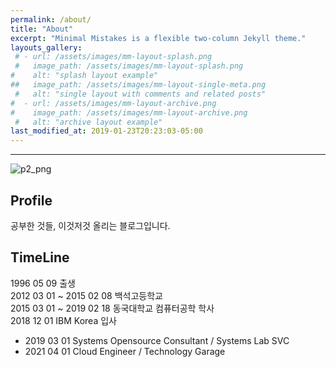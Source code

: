 ```yaml
---
permalink: /about/
title: "About"
excerpt: "Minimal Mistakes is a flexible two-column Jekyll theme."
layouts_gallery:
 # - url: /assets/images/mm-layout-splash.png
 #   image_path: /assets/images/mm-layout-splash.png
#    alt: "splash layout example"
##   image_path: /assets/images/mm-layout-single-meta.png
 #   alt: "single layout with comments and related posts"
#  - url: /assets/images/mm-layout-archive.png
#    image_path: /assets/images/mm-layout-archive.png
 #   alt: "archive layout example"
last_modified_at: 2019-01-23T20:23:03-05:00
---
```


----
![p2_png](https://user-images.githubusercontent.com/15958325/54924026-c6088000-4f4e-11e9-97ed-02847553514b.png)

## Profile
공부한 것들, 이것저것 올리는 블로그입니다.  

## TimeLine
1996 05 09 출생  
2012 03 01 ~ 2015 02 08 백석고등학교  
2015 03 01 ~ 2019 02 18 동국대학교 컴퓨터공학 학사  
2018 12 01 IBM Korea 입사 
  - 2019 03 01 Systems Opensource Consultant / Systems Lab SVC   
  - 2021 04 01 Cloud Engineer / Technology Garage 